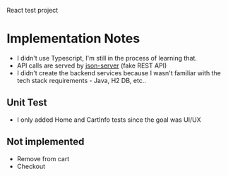 React test project

# Implementation Notes

- I didn't use Typescript, I'm still in the process of learning that.
- API calls are served by [json-server](https://github.com/typicode/json-server) (fake REST API)
- I didn't create the backend services because I wasn't familiar with the tech stack requirements - Java, H2 DB, etc..

## Unit Test

- I only added Home and CartInfo tests since the goal was UI/UX

## Not implemented

- Remove from cart
- Checkout
